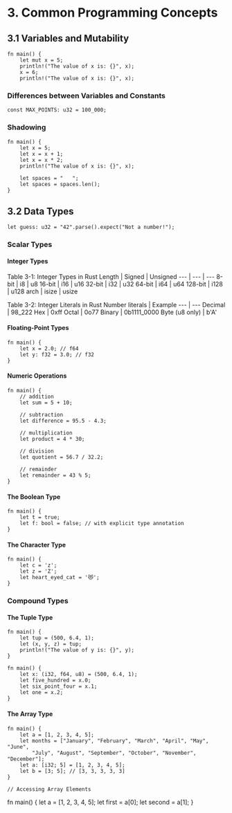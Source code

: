 # 3. Common Programming Concepts

## 3.1 Variables and Mutability
```
fn main() {
    let mut x = 5;
    println!("The value of x is: {}", x);
    x = 6;
    println!("The value of x is: {}", x);
```

### Differences between Variables and Constants
`const MAX_POINTS: u32 = 100_000;`

### Shadowing
```
fn main() {
    let x = 5;
    let x = x + 1;
    let x = x * 2;
    println!("The value of x is: {}", x);

    let spaces = "   ";
    let spaces = spaces.len();
}
```

## 3.2 Data Types
`let guess: u32 = "42".parse().expect("Not a number!");`

### Scalar Types
#### Integer Types
Table 3-1: Integer Types in Rust
Length | Signed | Unsigned
--- | --- | ---
8-bit | i8 | u8
16-bit | i16 | u16
32-bit | i32 | u32
64-bit | i64 | u64
128-bit | i128 | u128
arch | isize | usize

Table 3-2: Integer Literals in Rust
Number literals | Example
--- | ---
Decimal | 98_222
Hex | 0xff
Octal | 0o77
Binary | 0b1111_0000
Byte (u8 only) | b'A'

#### Floating-Point Types
```
fn main() {
    let x = 2.0; // f64
    let y: f32 = 3.0; // f32
}
```

#### Numeric Operations
```
fn main() {
    // addition
    let sum = 5 + 10;

    // subtraction
    let difference = 95.5 - 4.3;

    // multiplication
    let product = 4 * 30;

    // division
    let quotient = 56.7 / 32.2;

    // remainder
    let remainder = 43 % 5;
}
```

#### The Boolean Type
```
fn main() {
    let t = true;
    let f: bool = false; // with explicit type annotation
}
```

#### The Character Type
```
fn main() {
    let c = 'z';
    let z = 'Z';
    let heart_eyed_cat = '😻';
}
```

### Compound Types
#### The Tuple Type
```
fn main() {
    let tup = (500, 6.4, 1);
    let (x, y, z) = tup;
    println!("The value of y is: {}", y);
}
```

```
fn main() {
    let x: (i32, f64, u8) = (500, 6.4, 1);
    let five_hundred = x.0;
    let six_point_four = x.1;
    let one = x.2;
}
```

#### The Array Type
```
fn main() {
    let a = [1, 2, 3, 4, 5];
    let months = ["January", "February", "March", "April", "May", "June",
        "July", "August", "September", "October", "November", "December"];
    let a: [i32; 5] = [1, 2, 3, 4, 5];
    let b = [3; 5]; // [3, 3, 3, 3, 3]
}
```

```
// Accessing Array Elements
```
fn main() {
    let a = [1, 2, 3, 4, 5];
    let first = a[0];
    let second = a[1];
}
```

